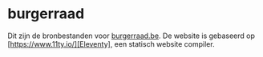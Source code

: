 # burgerraad

Dit zijn de bronbestanden voor [burgerraad.be][burgerraad]. De website is gebaseerd op [https://www.11ty.io/][Eleventy], een statisch website compiler.


[burgerraad]: http://www.burgerraad.be/
